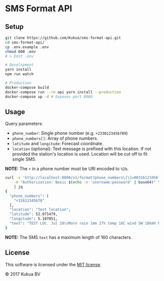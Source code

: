 # SMS Format API

## Setup

```bash
git clone https://github.com/Kukua/sms-format-api.git
cd sms-format-api/
cp .env.example .env
chmod 600 .env
# > Edit .env

# Development
yarn install
npm run watch

# Production
docker-compose build
docker-compose run --rm api yarn install --production
docker-compose up -d # Exposes port 8080
```

## Usage

Query parameters:

- `phone_number`: Single phone number (e.g. `+2330123456789`)
- `phone_numbers[]`: Array of phone numbers.
- `latitude` and `longitude`: Forecast coordinate.
- `location` (optional): Text message is prefixed with this location.
	If not provided the station's location is used.
	Location will be cut off to fit single SMS.

**NOTE:** The `+` in a phone number must be URI encoded to `%2b`.

```bash
curl -v 'http://localhost:8080/v1/format?phone_numbers\[\]=0031612345678&latitude=52.071479&longitude=5.107051&location=Test+location' \
	-H "Authorization: Basic $(echo -n 'username:password' | base64)" \
	| jq
{
  "phone_numbers": [
    "+31612345678"
  ],
  "location": "Test location",
  "latitude": 52.071479,
  "longitude": 5.107051,
  "text": "TEST LOC. Jul 28\nMorn rain 1mm 27% temp 16C wind SW 18kmh hum 87%\nAft rain 1mm 56% temp 18C wind W 29kmh hum 70%\nEve rain 1mm 26% temp 19C wind SW 22kmh hum 70%"
}
```

**NOTE:** The SMS `text` has a maximum length of 160 characters.

## License

This software is licensed under the [MIT license](https://github.com/kukua/sms-format-api/blob/master/LICENSE).

© 2017 Kukua BV
